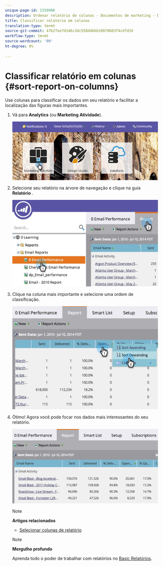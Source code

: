 ```yaml
---
unique-page-id: 2359996
description: Ordenar relatório de colunas - Documentos de marketing - Documentação do produto
title: Classificar relatório em colunas
translation-type: tm+mt
source-git-commit: 47b2fee7d146c3dc558d4bbb10070683f4cdfd3d
workflow-type: tm+mt
source-wordcount: '99'
ht-degree: 0%

---
```



# Classificar relatório em colunas {#sort-report-on-columns}

Use colunas para classificar os dados em seu relatório e facilitar a localização das figuras mais importantes.

1. Vá para **Analytics** (ou **Marketing Atividade**).

   ![](assets/login-marketing-activities.png)

1. Selecione seu relatório na árvore de navegação e clique na guia **Relatório** .

   ![](assets/reports2.jpg)

1. Clique na coluna mais importante e selecione uma ordem de classificação.

   ![](assets/image2014-9-16-10-3a47-3a46.png)

1. Ótimo! Agora você pode focar nos dados mais interessantes do seu relatório.

   ![](assets/image2014-9-16-10-3a47-3a50.png)

   >[!NOTE]
   >
   >**Artigos relacionados**
   >
   >    
   >    
   >    * [Selecionar colunas de relatório](select-report-columns.md)


   >[!NOTE]
   >
   >**Mergulho profundo**
   >
   >
   >Aprenda todo o poder de trabalhar com relatórios no [Basic Relatórios](http://docs.marketo.com/display/docs/basic+reporting).

